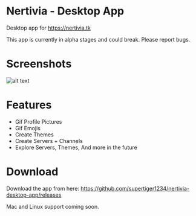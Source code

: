 # Nertivia - Desktop App
Desktop app for https://nertivia.tk

This app is currently in alpha stages and could break. Please report bugs.

# Screenshots
![alt text](https://raw.githubusercontent.com/supertiger1234/nertivia-desktop-app/master/Preview.png)

# Features
* Gif Profile Pictures
* Gif Emojis
* Create Themes
* Create Servers + Channels
* Explore Servers, Themes, And more in the future

# Download
Download the app from here: https://github.com/supertiger1234/nertivia-desktop-app/releases

Mac and Linux support coming soon.
